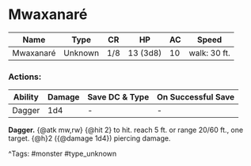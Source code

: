 # Mwaxanaré

| Name | Type | CR | HP | AC | Speed |
|------|------|----|----|----|-------|
| Mwaxanaré | Unknown | 1/8 | 13 (3d8) | 10 | walk: 30 ft. |

### Actions:

| Ability | Damage | Save DC & Type | On Successful Save |
|---------|--------|----------------|--------------------|
| Dagger | 1d4 | - | - |


**Dagger.** {@atk mw,rw} {@hit 2} to hit. reach 5 ft. or range 20/60 ft., one target. {@h}2 ({@damage 1d4}) piercing damage.

^Tags: #monster #type_unknown